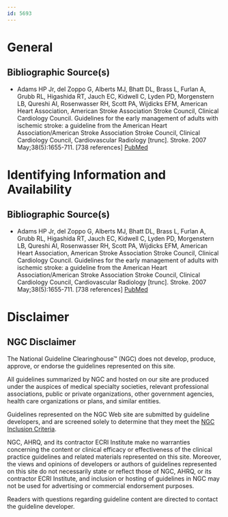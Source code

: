 ```yaml
---
id: 5693
---
```


# General

## Bibliographic Source(s)

- Adams HP Jr, del Zoppo G, Alberts MJ, Bhatt DL, Brass L, Furlan A, Grubb RL, Higashida RT, Jauch EC, Kidwell C, Lyden PD, Morgenstern LB, Qureshi AI, Rosenwasser RH, Scott PA, Wijdicks EFM, American Heart Association, American Stroke Association Stroke Council, Clinical Cardiology Council. Guidelines for the early management of adults with ischemic stroke: a guideline from the American Heart Association/American Stroke Association Stroke Council, Clinical Cardiology Council, Cardiovascular Radiology [trunc]. Stroke. 2007 May;38(5):1655-711. [738 references] [ PubMed ](http://www.ncbi.nlm.nih.gov/entrez/query.fcgi?cmd=Retrieve&db=pubmed&dopt=Abstract&list_uids=17431204)

# Identifying Information and Availability

## Bibliographic Source(s)

- Adams HP Jr, del Zoppo G, Alberts MJ, Bhatt DL, Brass L, Furlan A, Grubb RL, Higashida RT, Jauch EC, Kidwell C, Lyden PD, Morgenstern LB, Qureshi AI, Rosenwasser RH, Scott PA, Wijdicks EFM, American Heart Association, American Stroke Association Stroke Council, Clinical Cardiology Council. Guidelines for the early management of adults with ischemic stroke: a guideline from the American Heart Association/American Stroke Association Stroke Council, Clinical Cardiology Council, Cardiovascular Radiology [trunc]. Stroke. 2007 May;38(5):1655-711. [738 references] [ PubMed ](http://www.ncbi.nlm.nih.gov/entrez/query.fcgi?cmd=Retrieve&db=pubmed&dopt=Abstract&list_uids=17431204)

# Disclaimer

## NGC Disclaimer

The National Guideline Clearinghouse™ (NGC) does not develop, produce, approve, or endorse the guidelines represented on this site.

All guidelines summarized by NGC and hosted on our site are produced under the auspices of medical specialty societies, relevant professional associations, public or private organizations, other government agencies, health care organizations or plans, and similar entities.

Guidelines represented on the NGC Web site are submitted by guideline developers, and are screened solely to determine that they meet the [NGC Inclusion Criteria](/help-and-about/summaries/inclusion-criteria).

NGC, AHRQ, and its contractor ECRI Institute make no warranties concerning the content or clinical efficacy or effectiveness of the clinical practice guidelines and related materials represented on this site. Moreover, the views and opinions of developers or authors of guidelines represented on this site do not necessarily state or reflect those of NGC, AHRQ, or its contractor ECRI Institute, and inclusion or hosting of guidelines in NGC may not be used for advertising or commercial endorsement purposes.

Readers with questions regarding guideline content are directed to contact the guideline developer.

